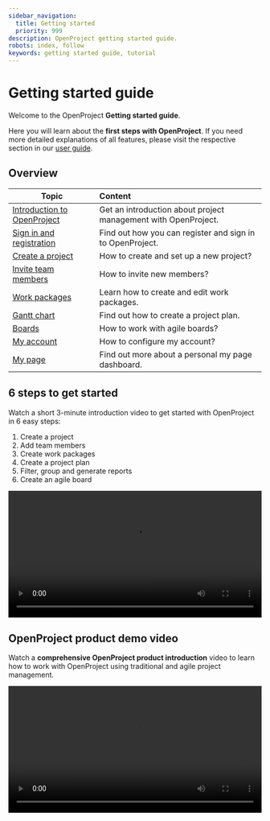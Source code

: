 ```yaml
---
sidebar_navigation:
  title: Getting started
  priority: 999
description: OpenProject getting started guide.
robots: index, follow
keywords: getting started guide, tutorial
---
```


# Getting started guide

Welcome to the OpenProject **Getting started guide**.

Here you will learn about the **first steps with OpenProject**. If you need more detailed explanations of all features, please visit the respective section in our [user guide](../user-guide/).

## Overview

| Topic                                                   | Content                                                      |
| ------------------------------------------------------- | :----------------------------------------------------------- |
| [Introduction to OpenProject](openproject-introduction) | Get an introduction about project management with OpenProject. |
| [Sign in and registration](sign-in-registration)        | Find out how you can register and sign in to OpenProject.    |
| [Create a project](projects)                            | How to create and set up a new project?                      |
| [Invite team members](invite-members)                   | How to invite new members?                                   |
| [Work packages](work-packages-introduction)             | Learn how to create and edit work packages.                  |
| [Gantt chart](gantt-chart-introduction)                 | Find out how to create a project plan.                       |
| [Boards](boards-introduction)                           | How to work with agile boards?                               |
| [My account](my-account)                                | How to configure my account?                                 |
| [My page](my-page)                                      | Find out more about a personal my page dashboard.            |

## 6 steps to get started

Watch a short 3-minute introduction video to get started with OpenProject in 6 easy steps:

1. Create a project
2. Add team members
3. Create work packages
4. Create a project plan
5. Filter, group and generate reports
6. Create an agile board

<video src="https://openproject-docs.s3.eu-central-1.amazonaws.com/videos/OpenProject-Getting-started.mp4" type="video/mp4" controls="" style="width:100%"></video>

## OpenProject product demo video

Watch a **comprehensive OpenProject product introduction** video to learn how to work with OpenProject using traditional and agile project management.

<video src="https://openproject-docs.s3.eu-central-1.amazonaws.com/videos/OpenProject-product-demo-webinar-2.mp4" type="video/mp4" controls="" style="width:100%"></video>

